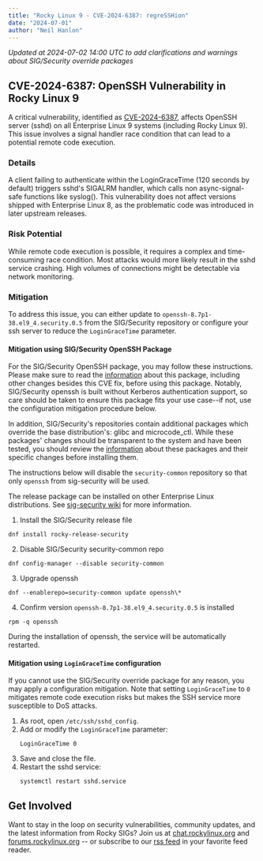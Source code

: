 ```yaml
---
title: "Rocky Linux 9 - CVE-2024-6387: regreSSHion"
date: "2024-07-01"
author: "Neil Hanlon"
---
```


_Updated at 2024-07-02 14:00 UTC to add clarifications and warnings about SIG/Security override packages_

## CVE-2024-6387: OpenSSH Vulnerability in Rocky Linux 9

A critical vulnerability, identified as [CVE-2024-6387](https://nvd.nist.gov/vuln/detail/CVE-2024-6387), affects OpenSSH server (sshd) on all Enterprise Linux 9 systems (including Rocky Linux 9). This issue involves a signal handler race condition that can lead to a potential remote code execution.

### Details

A client failing to authenticate within the LoginGraceTime (120 seconds by default) triggers sshd's SIGALRM handler, which calls non async-signal-safe functions like syslog(). This vulnerability does not affect versions shipped with Enterprise Linux 8, as the problematic code was introduced in later upstream releases.

### Risk Potential

While remote code execution is possible, it requires a complex and time-consuming race condition. Most attacks would more likely result in the sshd service crashing. High volumes of connections might be detectable via network monitoring.

### Mitigation

To address this issue, you can either update to `openssh-8.7p1-38.el9_4.security.0.5` from the SIG/Security repository or configure your ssh server to reduce the `LoginGraceTime` parameter.

#### Mitigation using SIG/Security OpenSSH Package

For the SIG/Security OpenSSH package, you may follow these instructions. Please make sure to read the [information](https://sig-security.rocky.page/packages/openssh/) about this package, including other changes besides this CVE fix, before using this package. Notably, SIG/Security openssh is built without Kerberos authentication support, so care should be taken to ensure this package fits your use case--if not, use the configuration mitigation procedure below. 

In addition, SIG/Security's repositories contain additional packages which override the base distribution's: glibc and microcode_ctl. While these packages' changes should be transparent to the system and have been tested, you should review the [information](https://sig-security.rocky.page/#packages) about these packages and their specific changes before installing them.

The instructions below will disable the `security-common` repository so that only `openssh` from sig-security will be used.

The release package can be installed on other Enterprise Linux distributions. See [sig-security wiki](https://sig-security.rocky.page/) for more information.

1. Install the SIG/Security release file
```
dnf install rocky-release-security
```
2. Disable SIG/Security security-common repo
```
dnf config-manager --disable security-common
```
3. Upgrade openssh
```
dnf --enablerepo=security-common update openssh\*
```
4. Confirm version `openssh-8.7p1-38.el9_4.security.0.5` is installed
```
rpm -q openssh
```

During the installation of openssh, the service will be automatically restarted.

#### Mitigation using `LoginGraceTime` configuration

If you cannot use the SIG/Security override package for any reason, you may apply a configuration mitigation. Note that setting `LoginGraceTime` to `0` mitigates remote code execution risks but makes the SSH service more susceptible to DoS attacks.

1. As root, open `/etc/ssh/sshd_config`.
2. Add or modify the `LoginGraceTime` parameter:
   ```
   LoginGraceTime 0
   ```
3. Save and close the file.
4. Restart the sshd service:
   ```
   systemctl restart sshd.service
   ```

## Get Involved

Want to stay in the loop on security vulnerabilities, community updates, and the latest information from Rocky SIGs? Join us at [chat.rockylinux.org](https://chat.rockylinux.org) and [forums.rockylinux.org](https://forums.rockylinux.org) -- or subscribe to our [rss feed](https://rockylinux.org/rss.xml) in your favorite feed reader.

